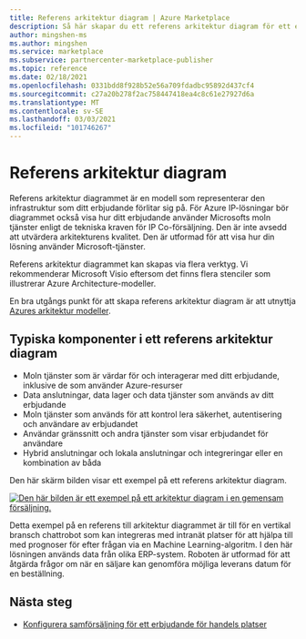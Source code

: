 ```yaml
---
title: Referens arkitektur diagram | Azure Marketplace
description: Så här skapar du ett referens arkitektur diagram för ett erbjudande i Microsofts kommersiella marknads platser.
author: mingshen-ms
ms.author: mingshen
ms.service: marketplace
ms.subservice: partnercenter-marketplace-publisher
ms.topic: reference
ms.date: 02/18/2021
ms.openlocfilehash: 0331bdd8f928b52e56a709fdadbc95892d437cf4
ms.sourcegitcommit: c27a20b278f2ac758447418ea4c8c61e27927d6a
ms.translationtype: MT
ms.contentlocale: sv-SE
ms.lasthandoff: 03/03/2021
ms.locfileid: "101746267"
---
```

# <a name="reference-architecture-diagram"></a>Referens arkitektur diagram

Referens arkitektur diagrammet är en modell som representerar den infrastruktur som ditt erbjudande förlitar sig på. För Azure IP-lösningar bör diagrammet också visa hur ditt erbjudande använder Microsofts moln tjänster enligt de tekniska kraven för IP Co-försäljning. Den är inte avsedd att utvärdera arkitekturens kvalitet. Den är utformad för att visa hur din lösning använder Microsoft-tjänster.

Referens arkitektur diagrammet kan skapas via flera verktyg. Vi rekommenderar Microsoft Visio eftersom det finns flera stenciler som illustrerar Azure Architecture-modeller.

En bra utgångs punkt för att skapa referens arkitektur diagram är att utnyttja [Azures arkitektur modeller](/azure/architecture/browse/).

## <a name="typical-components-of-a-reference-architecture-diagram"></a>Typiska komponenter i ett referens arkitektur diagram

- Moln tjänster som är värdar för och interagerar med ditt erbjudande, inklusive de som använder Azure-resurser
- Data anslutningar, data lager och data tjänster som används av ditt erbjudande
- Moln tjänster som används för att kontrol lera säkerhet, autentisering och användare av erbjudandet
- Användar gränssnitt och andra tjänster som visar erbjudandet för användare
- Hybrid anslutningar och lokala anslutningar och integreringar eller en kombination av båda

Den här skärm bilden visar ett exempel på ett referens arkitektur diagram.

[![Den här bilden är ett exempel på ett arkitektur diagram i en gemensam försäljning.](./media/co-sell/co-sell-arch-diagram.png)](./media/co-sell/co-sell-arch-diagram.png#lightbox)

Detta exempel på en referens till arkitektur diagrammet är till för en vertikal bransch chattrobot som kan integreras med intranät platser för att hjälpa till med prognoser för efter frågan via en Machine Learning-algoritm. I den här lösningen används data från olika ERP-system. Roboten är utformad för att åtgärda frågor om när en säljare kan genomföra möjliga leverans datum för en beställning.

## <a name="next-steps"></a>Nästa steg

- [Konfigurera samförsäljning för ett erbjudande för handels platser](commercial-marketplace-co-sell.md)
